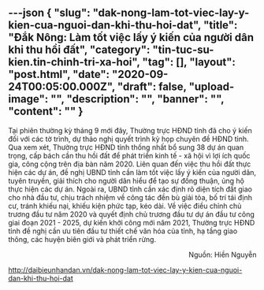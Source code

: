 ---json
{
    "slug": "dak-nong-lam-tot-viec-lay-y-kien-cua-nguoi-dan-khi-thu-hoi-dat",
    "title": "Đắk Nông: Làm tốt việc lấy ý kiến của người dân khi thu hồi đất",
    "category": "tin-tuc-su-kien.tin-chinh-tri-xa-hoi",
    "tag": [],
    "layout": "post.html",
    "date": "2020-09-24T00:05:00.000Z",
    "draft": false,
    "upload-image": "",
    "description": "",
    "banner": "",
    "__content__": ""
}
---
<p><span style="font-size:14px">Tại phi&ecirc;n thường kỳ th&aacute;ng 9 mới đ&acirc;y, Thường trực HĐND tỉnh đ&atilde; cho &yacute; kiến đối với c&aacute;c tờ tr&igrave;nh, dự thảo nghị quyết tr&igrave;nh kỳ họp chuy&ecirc;n đề HĐND tỉnh. Qua xem x&eacute;t, Thường trực HĐND tỉnh thống nhất bổ sung 38 dự &aacute;n quan trọng, cấp b&aacute;ch cần thu hồi đất để ph&aacute;t triển kinh tế - x&atilde; hội v&igrave; lợi &iacute;ch quốc gia, c&ocirc;ng cộng tr&ecirc;n địa b&agrave;n năm 2020. Li&ecirc;n quan đến việc thu hồi đất thực hiện c&aacute;c dự &aacute;n, đề nghị UBND tỉnh cần l&agrave;m tốt việc lấy &yacute; kiến của người d&acirc;n, tuy&ecirc;n truyền, giải th&iacute;ch cho người d&acirc;n hiểu để tạo sự đồng thuận, ủng hộ thực hiện c&aacute;c dự &aacute;n. Ngo&agrave;i ra, UBND tỉnh cần x&aacute;c định r&otilde; diện t&iacute;ch đất giao cho nh&agrave; đầu tư, chịu tr&aacute;ch nhiệm về c&ocirc;ng t&aacute;c đền b&ugrave; giải tỏa, bố tr&iacute; t&aacute;i định cư, tr&aacute;nh khiếu nại, khiếu kiện phức tạp, k&eacute;o d&agrave;i. Về việc điều chỉnh chủ trương đầu tư năm 2020 v&agrave; quyết định chủ trương đầu tư dự &aacute;n đầu tư c&ocirc;ng giai đoạn 2021 - 2025, dự kiến khởi c&ocirc;ng mới năm 2021, Thường trực HĐND tỉnh đề nghị cần ưu ti&ecirc;n đầu tư thiết chế văn h&oacute;a của tỉnh, hạ tầng giao th&ocirc;ng, c&aacute;c huyện bi&ecirc;n giới v&agrave; ph&aacute;t triển rừng.</span></p>

<p style="text-align:right"><span style="font-size:14px">Nguồn:&nbsp;Hiền Nguyễn</span></p>

<p><a href="http://daibieunhandan.vn/dak-nong-lam-tot-viec-lay-y-kien-cua-nguoi-dan-khi-thu-hoi-dat">http://daibieunhandan.vn/dak-nong-lam-tot-viec-lay-y-kien-cua-nguoi-dan-khi-thu-hoi-dat</a></p>
